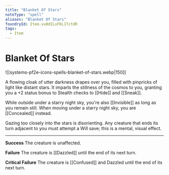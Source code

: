 ```yaml
---
title: "Blanket Of Stars"
noteType: "spell"
aliases: "Blanket Of Stars"
foundryId: Item.vu0dILuF6L1TctdR
tags:
  - Item
---
```


# Blanket Of Stars
![[systems-pf2e-icons-spells-blanket-of-stars.webp|150]]

A flowing cloak of utter darkness drapes over you, filled with pinpricks of light like distant stars. It imparts the stillness of the cosmos to you, granting you a +2 status bonus to Stealth checks to [[Hide]] and [[Sneak]].

While outside under a starry night sky, you're also [[Invisible]] as long as you remain still. When moving under a starry night sky, you are [[Concealed]] instead.

Gazing too closely into the stars is disorienting. Any creature that ends its turn adjacent to you must attempt a Will save; this is a mental, visual effect.

* * *

**Success** The creature is unaffected.

**Failure** The creature is [[Dazzled]] until the end of its next turn.

**Critical Failure** The creature is [[Confused]] and Dazzled until the end of its next turn.
